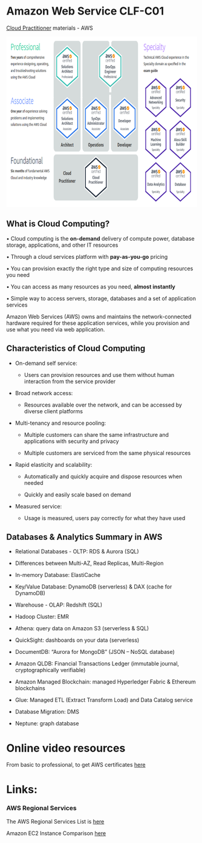 # Amazon Web Service CLF-C01
[Cloud Practitioner](https://aws.amazon.com/certification) materials  - AWS


<p align="center">
  <img width="800" height="450" src="https://github.com/Foroozani/AWS_CLF-C01/blob/main/images/aws-cer.png">
</p>

## What is Cloud Computing?

• Cloud computing is the **on-demand** delivery of compute power, database storage, applications, and other IT resources

• Through a cloud services platform with **pay-as-you-go** pricing 

• You can provision exactly the right type and size of computing resources you need

• You can access as many resources as you need, **almost instantly** 

• Simple way to access servers, storage, databases and a set of application services


Amazon Web Services (AWS) owns and maintains the network-connected hardware required for these application services, while you provision and use what you need via web application.

## Characteristics of Cloud Computing
* On-demand self service:

   * Users can provision resources and use them without human interaction from the service provider
   
* Broad network access: 

   * Resources available over the network, and can be accessed by diverse client platforms
   
* Multi-tenancy and resource pooling:

   * Multiple customers can share the same infrastructure and applications with security and privacy
   
   * Multiple customers are serviced from the same physical resources
   
* Rapid elasticity and scalability: 

   * Automatically and quickly acquire and dispose resources when needed 
   
   * Quickly and easily scale based on demand
   
* Measured service: 

   * Usage is measured, users pay correctly for what they have used


## Databases & Analytics Summary in AWS
* Relational Databases - OLTP: RDS & Aurora (SQL) 

* Differences between Multi-AZ, Read Replicas, Multi-Region 

* In-memory Database: ElastiCache 
 
* Key/Value Database: DynamoDB (serverless) & DAX (cache for DynamoDB) 
 
* Warehouse - OLAP: Redshift (SQL) 
 
*  Hadoop Cluster: EMR 
  
*  Athena: query data on Amazon S3 (serverless & SQL)
  
* QuickSight: dashboards on your data (serverless) 
 
* DocumentDB: “Aurora for MongoDB” (JSON – NoSQL database) 
 
* Amazon QLDB: Financial Transactions Ledger (immutable journal, cryptographically verifiable) 
 
*  Amazon Managed Blockchain: managed Hyperledger Fabric & Ethereum blockchains 
  
*  Glue: Managed ETL (Extract Transform Load) and Data Catalog service 
  
*  Database Migration: DMS   
* Neptune: graph database



# Online video resources
From basic to professional, to get AWS certificates [here](https://www.youtube.com/c/StephaneMaarek/videos)


# Links: 
### AWS Regional Services
The AWS Regional Services List is [here](https://aws.amazon.com/about-aws/global-infrastructure/regional-product-services/?p=ngi&loc=4)

Amazon EC2 Instance Comparison [here](https://instances.vantage.sh/)


